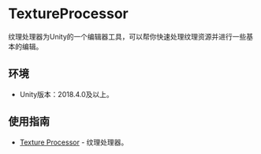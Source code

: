﻿# TextureProcessor

纹理处理器为Unity的一个编辑器工具，可以帮你快速处理纹理资源并进行一些基本的编辑。

## 环境

- Unity版本：2018.4.0及以上。

## 使用指南

- [Texture Processor](https://wanderer.blog.csdn.net/article/details/109770759) - 纹理处理器。